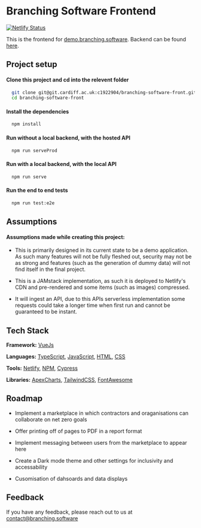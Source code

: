 
# Branching Software Frontend

[![Netlify Status](https://api.netlify.com/api/v1/badges/22fc2edb-b7e6-4ec6-ad56-bec088602bfb/deploy-status)](https://app.netlify.com/sites/branching-software-landing/deploys)

This is the frontend for [demo.branching.software](https://demo.branching.software). Backend can be found [here](https://git.cardiff.ac.uk/c1922904/branching-software-back).


## Project setup

#### Clone this project and cd into the relevent folder

```bash
  git clone git@git.cardiff.ac.uk:c1922904/branching-software-front.git
  cd branching-software-front
```

#### Install the dependencies

```bash
  npm install
```

#### Run without a local backend, with the hosted API

```bash
  npm run serveProd
```

#### Run with a local backend, with the local API

```bash
  npm run serve
```

#### Run the end to end tests

```bash
  npm run test:e2e
```
## Assumptions

#### Assumptions made while creating this project:

- This is primarily designed in its current state to be a demo application. As such many features will not be fully fleshed out, security may not be as strong and features (such as the generation of dummy data) will not find itself in the final project.
 
- This is a JAMstack implementation, as such it is deployed to Netlify's CDN and pre-rendered and some items (such as images) compressed.

- It will ingest an API, due to this APIs serverless implementation some requests could take a longer time when first run and cannot be guaranteed to be instant.

## Tech Stack

**Framework:** [VueJs](https://vuejs.org/)

**Languages:** [TypeScript](https://www.typescriptlang.org/), [JavaScript](https://www.wikiwand.com/en/JavaScript/), [HTML](https://www.wikiwand.com/en/HTML/), [CSS](https://www.wikiwand.com/en/CSS/)

**Tools:** [Netlify](https://www.netlify.com/), [NPM](https://www.npmjs.com/), [Cypress](https://www.cypress.io/)

**Libraries:** [ApexCharts](https://apexcharts.com), [TailwindCSS](https://tailwindcss.com/), [FontAwesome](https://fontawesome.com/)

## Roadmap

- Implement a marketplace in which contractors and oraganisations can collaborate on net zero goals

- Offer printing off of pages to PDF in a report format

- Implement messaging between users from the marketplace to appear here

- Create a Dark mode theme and other settings for inclusivity and accessability

- Cusomisation of dahsoards and data displays

## Feedback

If you have any feedback, please reach out to us at contact@branching.software

